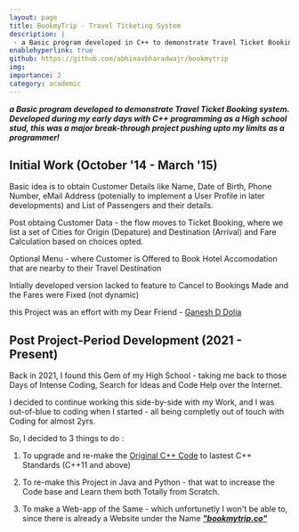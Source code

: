 ```yaml
---
layout: page
title: BookmyTrip - Travel Ticketing System
description: |
 · a Basic program developed in C++ to demonstrate Travel Ticket Booking system.
enablehyperlink: true
github: https://github.com/abhinavbharadwajr/bookmytrip
img:
importance: 2
category: academic
---
```


***a Basic program developed to demonstrate Travel Ticket Booking system. Developed during my early days with C++ programming as a High school stud, this was a major break-through project pushing upto my limits as a programmer!***

## Initial Work (October '14 - March '15)

Basic idea is to obtain Customer Details like Name, Date of Birth, Phone Number, eMail Address (potenially to implement a User Profile in later developments) and List of Passengers and their details.

Post obtaing Customer Data - the flow moves to Ticket Booking, where we list a set of Cities for Origin (Depature) and Destination (Arrival) and Fare Calculation based on choices opted.

Optional Menu - where Customer is Offered to Book Hotel Accomodation that are nearby to their Travel Destination

Intially developed version lacked to feature to Cancel to Bookings Made and the Fares were Fixed (not dynamic)

this Project was an effort with my Dear Friend - [Ganesh D Dolia](https://www.linkedin.com/in/ganeshdolia/)

## Post Project-Period Development (2021 - Present)

Back in 2021, I found this Gem of my High School - taking me back to those Days of Intense Coding, Search for Ideas and Code Help over the Internet.

I decided to continue working this side-by-side with my Work, and I was out-of-blue to coding when I started - all being completly out of touch with Coding for almost 2yrs.

So, I decided to 3 things to do :

1. To upgrade and re-make the [Original C++ Code](https://github.com/abhinavbharadwajr/bookmytrip/tree/main/project.cppfol/oldmain.cpp) to lastest C++ Standards (C++11 and above)

2. To re-make this Project in Java and Python - that wat to increase the Code base and Learn them both Totally from Scratch.

3. To make a Web-app of the Same - which unfortunetly I won't be able to, since there is already a Website under the Name ***["bookmytrip.co"](https://www.bookmytrip.co/)***